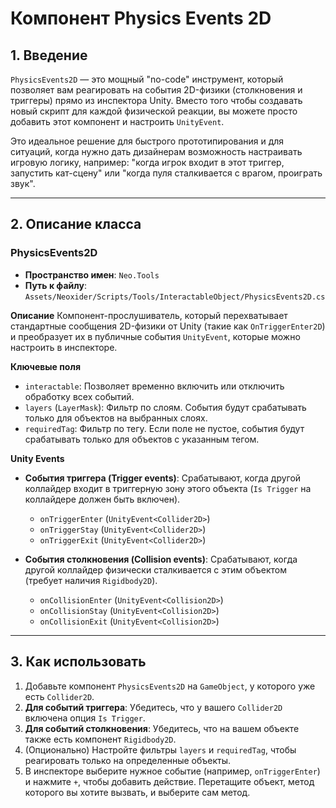 # Компонент Physics Events 2D

## 1. Введение

`PhysicsEvents2D` — это мощный "no-code" инструмент, который позволяет вам реагировать на события 2D-физики (столкновения и триггеры) прямо из инспектора Unity. Вместо того чтобы создавать новый скрипт для каждой физической реакции, вы можете просто добавить этот компонент и настроить `UnityEvent`.

Это идеальное решение для быстрого прототипирования и для ситуаций, когда нужно дать дизайнерам возможность настраивать игровую логику, например: "когда игрок входит в этот триггер, запустить кат-сцену" или "когда пуля сталкивается с врагом, проиграть звук".

---

## 2. Описание класса

### PhysicsEvents2D
- **Пространство имен**: `Neo.Tools`
- **Путь к файлу**: `Assets/Neoxider/Scripts/Tools/InteractableObject/PhysicsEvents2D.cs`

**Описание**
Компонент-прослушиватель, который перехватывает стандартные сообщения 2D-физики от Unity (такие как `OnTriggerEnter2D`) и преобразует их в публичные события `UnityEvent`, которые можно настроить в инспекторе.

**Ключевые поля**
- `interactable`: Позволяет временно включить или отключить обработку всех событий.
- `layers` (`LayerMask`): Фильтр по слоям. События будут срабатывать только для объектов на выбранных слоях.
- `requiredTag`: Фильтр по тегу. Если поле не пустое, события будут срабатывать только для объектов с указанным тегом.

**Unity Events**

- **События триггера (Trigger events)**: Срабатывают, когда другой коллайдер входит в триггерную зону этого объекта (`Is Trigger` на коллайдере должен быть включен).
  - `onTriggerEnter` (`UnityEvent<Collider2D>`)
  - `onTriggerStay` (`UnityEvent<Collider2D>`)
  - `onTriggerExit` (`UnityEvent<Collider2D>`)

- **События столкновения (Collision events)**: Срабатывают, когда другой коллайдер физически сталкивается с этим объектом (требует наличия `Rigidbody2D`).
  - `onCollisionEnter` (`UnityEvent<Collision2D>`)
  - `onCollisionStay` (`UnityEvent<Collision2D>`)
  - `onCollisionExit` (`UnityEvent<Collision2D>`)

---

## 3. Как использовать

1.  Добавьте компонент `PhysicsEvents2D` на `GameObject`, у которого уже есть `Collider2D`.
2.  **Для событий триггера**: Убедитесь, что у вашего `Collider2D` включена опция `Is Trigger`.
3.  **Для событий столкновения**: Убедитесь, что на вашем объекте также есть компонент `Rigidbody2D`.
4.  (Опционально) Настройте фильтры `layers` и `requiredTag`, чтобы реагировать только на определенные объекты.
5.  В инспекторе выберите нужное событие (например, `onTriggerEnter`) и нажмите `+`, чтобы добавить действие. Перетащите объект, метод которого вы хотите вызвать, и выберите сам метод.
